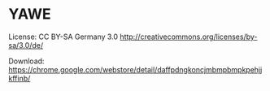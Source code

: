 YAWE
====

License: CC BY-SA Germany 3.0 http://creativecommons.org/licenses/by-sa/3.0/de/

Download: https://chrome.google.com/webstore/detail/daffpdngkoncjmbmpbmpkpehjjkffinb/